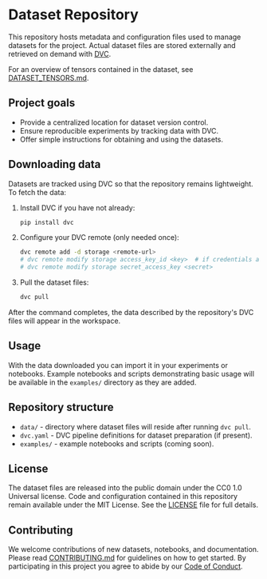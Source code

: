 # Dataset Repository

This repository hosts metadata and configuration files used to manage datasets for the project. Actual dataset files are stored externally and retrieved on demand with [DVC](https://dvc.org/).

For an overview of tensors contained in the dataset, see [DATASET_TENSORS.md](./DATASET_TENSORS.md).

## Project goals


- Provide a centralized location for dataset version control.
- Ensure reproducible experiments by tracking data with DVC.
- Offer simple instructions for obtaining and using the datasets.

## Downloading data

Datasets are tracked using DVC so that the repository remains lightweight. To fetch the data:

1. Install DVC if you have not already:

   ```bash
   pip install dvc
   ```

2. Configure your DVC remote (only needed once):

   ```bash
   dvc remote add -d storage <remote-url>
   # dvc remote modify storage access_key_id <key>  # if credentials are required
   # dvc remote modify storage secret_access_key <secret>
   ```

3. Pull the dataset files:

   ```bash
   dvc pull
   ```

After the command completes, the data described by the repository's DVC files will appear in the workspace.

## Usage

With the data downloaded you can import it in your experiments or notebooks. Example notebooks and scripts demonstrating basic usage will be available in the `examples/` directory as they are added.

## Repository structure

- `data/` - directory where dataset files will reside after running `dvc pull`.
- `dvc.yaml` - DVC pipeline definitions for dataset preparation (if present).
- `examples/` - example notebooks and scripts (coming soon).

## License

The dataset files are released into the public domain under the CC0 1.0
Universal license. Code and configuration contained in this repository
remain available under the MIT License. See the [LICENSE](./LICENSE)
file for full details.

## Contributing

We welcome contributions of new datasets, notebooks, and documentation.
Please read [CONTRIBUTING.md](./CONTRIBUTING.md) for guidelines on how to
get started. By participating in this project you agree to abide by our
[Code of Conduct](./CODE_OF_CONDUCT.md).
